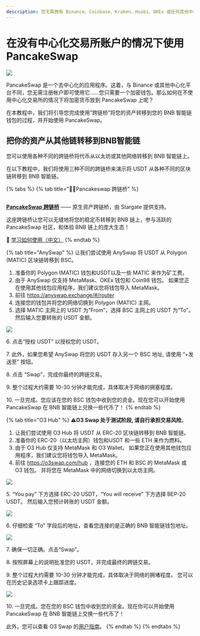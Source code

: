 ```yaml
---
description: 您无需拥有 Binance、Coinbase、Kraken、Huobi、OKEx 或任何其他中心化交易所的账户即可开始使用 PancakeSwap！
---
```


# 在没有中心化交易所账户的情况下使用PancakeSwap

![](../../.gitbook/assets/how-to-pancakeswap-without-cex-header.png)

PancakeSwap 是一个去中心化的应用程序。这着，与 Binance 或其他中心化平台不同，您无需注册帐户即可使用它……您只需要一个加密钱包。那么如何在不使用中心化交易所的情况下将加密货币放到 PancakeSwap 上呢？

在本教程中，我们将引导您完成使用“跨链桥”将您的资产转移到您的 BNB 智能链钱包的过程，并开始使用 PancakeSwap。

## 把你的资产从其他链转移到BNB智能链

您可以使用各种不同的跨链桥将代币从以太坊或其他网络转移到 BNB 智能链上。&#x20;

在以下教程中，我们将使用三种不同的跨链桥来演示将 USDT 从各种不同的区块链转移到 BNB 智能链。

{% tabs %}
{% tab title="🥞🌉Pancakeswap 跨链桥" %}
<figure><img src="../../.gitbook/assets/image (261).png" alt=""><figcaption></figcaption></figure>

[**PancakeSwap 跨链桥**](http://bridge.pancakeswap.finance/) —— 原生资产跨链桥，由 Stargate 提供支持。

这座跨链桥让您可以无缝地将您的稳定币转移到 BNB 链上，参与活跃的 PancakeSwap 社区，和体验 BNB 链上的庞大生态！

📖 [学习如何使用（中文）](https://medium.com/pancakeswap/%E9%9A%86%E9%87%8D%E4%BB%8B%E7%BB%8D-pancakeswap-bridge-%E7%94%B1-stargate-%E6%8F%90%E4%BE%9B%E6%8A%80%E6%9C%AF%E6%94%AF%E6%8C%81%E7%9A%84%E5%8E%9F%E7%94%9F%E8%B5%84%E4%BA%A7%E8%B7%A8%E9%93%BE%E6%A1%A5-95441c3bc67e)
{% endtab %}

{% tab title="AnySwap" %}
让我们尝试使用 AnySwap 将 USDT 从 Polygon (MATIC) 区块链转移到 BSC。

1. 准备你的 Polygon (MATIC) 钱包和USDT以及一些 MATIC 来作为矿工费。&#x20;
2. 由于 AnySwap 仅支持 MetaMask、OKEx 钱包和 Coin98 钱包。 如果您正在使用其他钱包应用程序，我们建议您将钱包导入 MetaMask。&#x20;
3. 前往 [https://anyswap.exchange/#/router ](https://anyswap.exchange/#/router)
4. 连接您的钱包并将您的网络切换到 Polygon (MATIC) 主网。&#x20;
5. 选择 MATIC 主网上的 USDT 为“From”，选择 BSC 主网上的 USDT 为“To”。 然后输入您要转账的 USDT 金额。

![](<../../.gitbook/assets/image (44).png>)

6\. 点击“授权 USDT” 以授权您的 USDT。&#x20;

7\. 此外，如果您希望 AnySwap 将您的 USDT 存入另一个 BSC 地址, 请使用 “+发送至” 按钮。

8\. 点击 “Swap”，完成你最终的跨链交易。&#x20;

9\. 整个过程大约需要 10-30 分钟才能完成，具体取决于网络的拥塞程度。&#x20;

10\. 一旦完成。您应该在您的 BSC 钱包中收到您的资金。现在您可以开始使用 PancakeSwap 在 BNB 智能链上兑换一些代币了！
{% endtab %}

{% tab title="O3 Hub" %}
**⚠️O3 Swap 处于测试阶段, 请自行承担交易风险**。&#x20;

1. 让我们尝试使用 O3 Hub 将 USDT 从 ERC-20 区块链转移到 BNB 智能链。
2. 准备你的 ERC-20（以太坊主网）钱包和USDT 和一些 ETH 来作为燃料。
3. &#x20;由于 O3 Hub 仅支持 MetaMask 和 O3 Wallet。 如果您正在使用其他钱包应用程序，我们建议您将钱包导入 MetaMask。&#x20;
4. 前往 https://o3swap.com/hub ，连接您的 ETH 和 BSC 的 MetaMask 或 O3 钱包。 并将您在 MetaMask 中的网络切换到以太坊主网。

![](<../../.gitbook/assets/image (216).png>)

5\.  “You pay” 下方选择 ERC-20 USDT，“You will receive” 下方选择 BEP-20 USDT。 然后输入您预计转账的 USDT 金额。

![](<../../.gitbook/assets/image (220).png>)

6\. 仔细检查 “To” 字段后的地址，查看您连接的是正确的 BNB 智能链钱包地址。

![](<../../.gitbook/assets/image (259).png>)

7\. 确保一切正确。点击“Swap”。&#x20;

8\. 按照屏幕上的说明批准您的 USDT，并完成最终的跨链交易。&#x20;

9\. 整个过程大约需要 10-30 分钟才能完成，具体取决于网络的拥堵程度。 您可以在历史记录选项卡上跟踪进度。

![](<../../.gitbook/assets/image (208).png>)

10\. 一旦完成。您在您的 BSC 钱包中收到您的资金。现在你可以开始使用 PancakeSwap 在 BNB 智能链上交换一些代币了！

此外，您可以查看 O3 Swap 的[用户指南](https://docs.o3swap.com/o3-swap-v1/user-guide/hub#2.-hub-swap)。
{% endtab %}
{% endtabs %}
